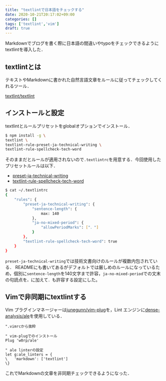 ```yaml
---
title: "textlintで日本語をチェックする"
date: 2020-10-21T20:17:02+09:00
categories: []
tags: ['textlint','vim']
draft: true
---
```


Markdownでブログを書く際に日本語の間違いやtypoをチェックできるようにtextlintを導入した．

## textlintとは
テキストやMarkdownに書かれた自然言語文章をルールに従ってチェックしてくれるツール．

[textlint/textlint](https://github.com/textlint/textlint)


##  インストールと設定

textlintとルールプリセットをglobalオプションでインストール．
```bash
$ npm install -g \
textlint \
textlint-rule-preset-ja-technical-writing \
textlint-rule-spellcheck-tech-word
```

そのままだとルールが適用されないので`.textlintrc`を用意する．今回使用したプリセットルールは以下．

* [preset-ja-technical-writing](https://github.com/textlint-ja/textlint-rule-preset-ja-technical-writing)
* [textlint-rule-spellcheck-tech-word](https://github.com/azu/textlint-rule-spellcheck-tech-word)

```bash
$ cat ~/.textlintrc
{
    "rules": {
        "preset-ja-technical-writing": {
            "sentence-length": {
                max: 140
            },
            "ja-no-mixed-period": {
                "allowPeriodMarks": ["．"]
            }
        },
        "textlint-rule-spellcheck-tech-word": true
    }
}
```
`preset-ja-technical-writing`では技術文書向けのルールが複数内包されている．
READMEにも書いてあるがデフォルトでは厳しめのルールになっているため，個別に`sentence-length`を140文字まで許容，`ja-no-mixed-period`での文末の句読点を`。`に加えて`．`も許容する設定にした。


## Vimで非同期にtextlintする
Vim プラグインマネージャーは[junegunn/vim-plug](https://github.com/junegunn/vim-plug)を，Lint エンジンに[dense-analysis/ale](https://github.com/dense-analysis/ale)を使用している．

```.vimrc
".vimrcから抜粋

" vim-plugでのインストール 
Plug 'w0rp/ale'

" ale linterの設定
let g:ale_linters = {
\   'markdown': ['textlint']
\}
```

これでMarkdownの文章を非同期チェックできるようになった．

